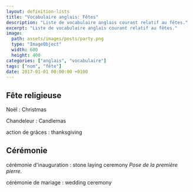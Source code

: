 ```yaml
---
layout: definition-lists
title: "Vocabulaire anglais: Fêtes"
description: "Liste de vocabulaire anglais courant relatif au fêtes."
excerpt: "Liste de vocabulaire anglais courant relatif au fêtes."
image:
  path: assets/images/posts/party.png
  type: "ImageObject"
  width: 600
  height: 400
categories: ["anglais", "vocabulaire"]
tags: ["nom", "fête"]
date: 2017-01-01 00:00:00 +0100
---
```


## Fête religieuse

Noël
: Christmas

Chandeleur
: Candlemas

action de grâces
: thanksgiving


## Cérémonie

cérémonie d'inauguration
: stone laying ceremony
*Pose de la première pierre.*

cérémonie de mariage
: wedding ceremony
